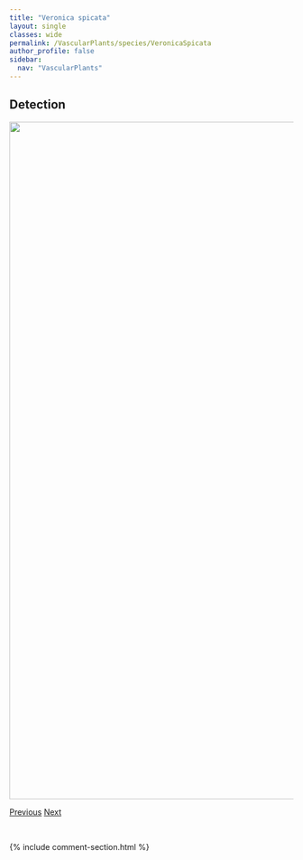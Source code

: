 ```yaml
---
title: "Veronica spicata"
layout: single
classes: wide
permalink: /VascularPlants/species/VeronicaSpicata
author_profile: false
sidebar:
  nav: "VascularPlants"
---
```


<h2>Detection</h2>

<a href="https://drive.google.com/uc?export=view&id=156H9lYhx2241eb8vTz66pSs9ZXzp5vHV">
<img src="https://drive.google.com/uc?export=view&id=156H9lYhx2241eb8vTz66pSs9ZXzp5vHV" height = "1200" width = "800">
</a>


<a href="/DevelopmentWebsite/VascularPlants/species/VeronicaSerpyllifolia" class="pagination--pager" title="Veronica serpyllifolia">Previous</a> <a href="/DevelopmentWebsite/VascularPlants/species/VeronicaWormskjoldii" class="pagination--pager" title="Veronica wormskjoldii">Next</a>

<p>&nbsp;</p>

{% include comment-section.html %}
